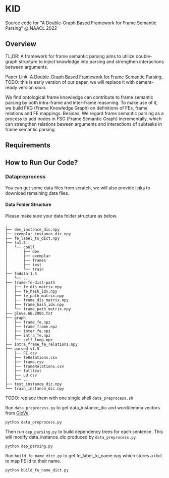 # KID
Source code for "A Double-Graph Based Framework for Frame Semantic Parsing" @ NAACL 2022
## Overview
TL;DR: A framework for frame semantic parsing aims to utilize double-graph structure to inject knowledge into parsing and strengthen interacrions between arguments.

Paper Link: [A Double-Graph Based Framework for Frame Semantic Parsing](https://openreview.net/pdf?id=STUnTbwKMXm), TODO: this is early version of our paper, we will replace it with camera-ready version soon.

We find ontological frame knowledge can contribute to frame semantic parsing by both intra-frame and inter-frame reasoning. To make use of it, we build FKG (Frame Knowledge Graph) on definitions of FEs, frame relations and FE mappings. Besides, We regard frame semantic parsing as a process to add nodes in FSG (Frame Semantic Graph) incrementally, which can strengthen relations beween arguments and interactions of subtasks in frame semantic parsing. 

## Requirements

## How to Run Our Code?
### Datapreprocess
You can get some data files from scratch, we will also provide [links](https://drive.google.com/drive/folders/1MRqhlWwHsAVnwH-HUb8990nTasvkK-fR?usp=sharing) to download remaining data files.


#### Data Folder Structure

Please make sure your data folder structure as below.
```
.
├── dev_instance_dic.npy
├── exemplar_instance_dic.npy
├── fe_label_to_dict.npy
├── fn1.5
│   └── conll
│       ├── dev
│       ├── exemplar
│       ├── frames
│       ├── test
│       └── train
├── fndata-1.5
│   └── ...
├── frame-fe-dist-path
│   ├── fe_dis_matrix.npy
│   ├── fe_hash_idx.npy
│   ├── fe_path_matrix.npy
│   ├── frame_dis_matrix.npy
│   ├── frame_hash_idx.npy
│   └── frame_path_matrix.npy
├── glove.6B.200d.txt
├── graph
│   ├── frame_fe.npz
│   ├── frame_frame.npz
│   ├── inter_fe.npz
│   ├── intra_fe.npz
│   └── self_loop.npz
├── intra_frame_fe_relations.npy
├── parsed-v1.5
│   ├── FE.csv
│   ├── feRelations.csv
│   ├── frame.csv
│   ├── frameRelations.csv
│   ├── fulltext
│   ├── LU.csv
│   └── ...
├── test_instance_dic.npy
└── train_instance_dic.npy
```


TODO: replace them with one single shell `data_preprocess.sh`

Run `data_preprocess.py` to get data_instance_dic and word/lemma vectors from [GloVe](https://nlp.stanford.edu/projects/glove/).
```
python data_preprocess.py
```

Then run `dep_parsing.py` to build dependency trees for each sentence. This will modify data_instance_dic produced by `data_preprocess.py`
```
python dep_parsing.py
```

Run `build_fe_name_dict.py` to get fe_label_to_name.npy which stores a dict to map FE id to their name.
```
python build_fe_name_dict.py
```

